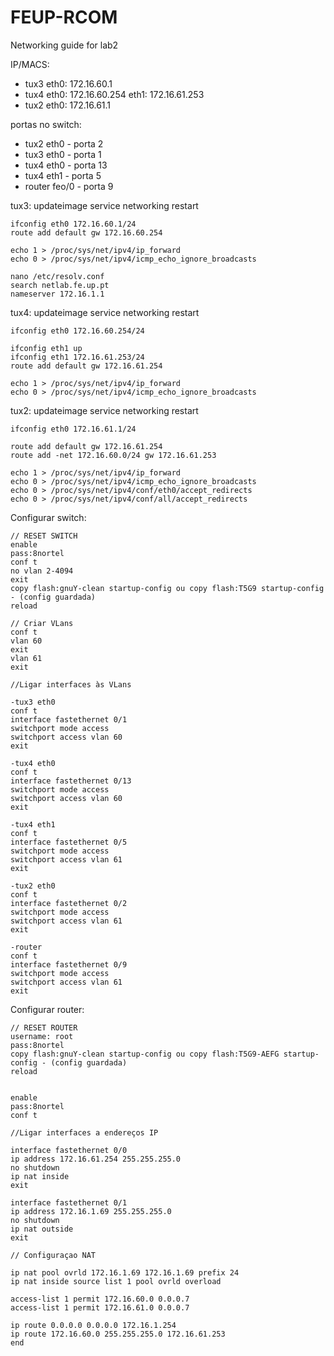 # FEUP-RCOM

Networking guide for lab2

IP/MACS:
* tux3 eth0: 172.16.60.1
* tux4 eth0: 172.16.60.254 eth1: 172.16.61.253
* tux2 eth0: 172.16.61.1

portas no switch:
* tux2 eth0 		- porta 2
* tux3 eth0 		- porta 1
* tux4 eth0 		- porta 13
* tux4 eth1 		- porta 5
* router feo/0 	- porta 9

tux3:
	updateimage
	service networking restart
	
	ifconfig eth0 172.16.60.1/24
	route add default gw 172.16.60.254
	
	echo 1 > /proc/sys/net/ipv4/ip_forward
	echo 0 > /proc/sys/net/ipv4/icmp_echo_ignore_broadcasts
	
	nano /etc/resolv.conf
	search netlab.fe.up.pt
	nameserver 172.16.1.1

tux4:
	updateimage
	service networking restart
	
	ifconfig eth0 172.16.60.254/24
	
	ifconfig eth1 up
	ifconfig eth1 172.16.61.253/24
	route add default gw 172.16.61.254
	
	echo 1 > /proc/sys/net/ipv4/ip_forward
	echo 0 > /proc/sys/net/ipv4/icmp_echo_ignore_broadcasts
	
tux2:
	updateimage
	service networking restart
	
	ifconfig eth0 172.16.61.1/24
	
	route add default gw 172.16.61.254
	route add -net 172.16.60.0/24 gw 172.16.61.253
	
	echo 1 > /proc/sys/net/ipv4/ip_forward
	echo 0 > /proc/sys/net/ipv4/icmp_echo_ignore_broadcasts
	echo 0 > /proc/sys/net/ipv4/conf/eth0/accept_redirects 
	echo 0 > /proc/sys/net/ipv4/conf/all/accept_redirects
	
Configurar switch:

	// RESET SWITCH
	enable
	pass:8nortel
	conf t
	no vlan 2-4094
	exit
	copy flash:gnuY-clean startup-config ou copy flash:T5G9 startup-config - (config guardada)
	reload
	
	// Criar VLans
	conf t
	vlan 60
	exit
	vlan 61
	exit
	
	//Ligar interfaces às VLans

	-tux3 eth0
	conf t
	interface fastethernet 0/1
	switchport mode access
	switchport access vlan 60
	exit

	-tux4 eth0
	conf t
	interface fastethernet 0/13
	switchport mode access
	switchport access vlan 60
	exit

	-tux4 eth1
	conf t
	interface fastethernet 0/5
	switchport mode access
	switchport access vlan 61
	exit

	-tux2 eth0
	conf t
	interface fastethernet 0/2
	switchport mode access
	switchport access vlan 61
	exit

	-router
	conf t
	interface fastethernet 0/9
	switchport mode access
	switchport access vlan 61
	exit
	
	
Configurar router:

	// RESET ROUTER
	username: root	
	pass:8nortel
	copy flash:gnuY-clean startup-config ou copy flash:T5G9-AEFG startup-config - (config guardada)
	reload

	
	enable
	pass:8nortel
	conf t

	//Ligar interfaces a endereços IP

	interface fastethernet 0/0
	ip address 172.16.61.254 255.255.255.0
	no shutdown
	ip nat inside
	exit
	
	interface fastethernet 0/1
	ip address 172.16.1.69 255.255.255.0
	no shutdown
	ip nat outside
	exit
	
	// Configuraçao NAT
	
	ip nat pool ovrld 172.16.1.69 172.16.1.69 prefix 24
	ip nat inside source list 1 pool ovrld overload

	access-list 1 permit 172.16.60.0 0.0.0.7 
	access-list 1 permit 172.16.61.0 0.0.0.7
	
	ip route 0.0.0.0 0.0.0.0 172.16.1.254
	ip route 172.16.60.0 255.255.255.0 172.16.61.253
	end
